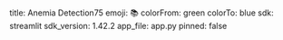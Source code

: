 title: Anemia Detection75
emoji: 📚
colorFrom: green
colorTo: blue
sdk: streamlit
sdk_version: 1.42.2
app_file: app.py
pinned: false
